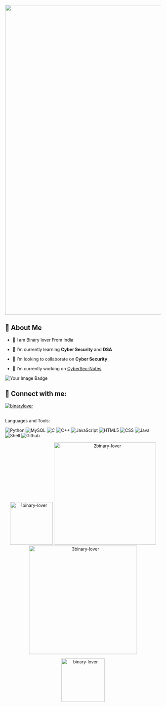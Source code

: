 <p align="center"> <img width="1000" src="https://raw.githubusercontent.com/Safouene1/support-palestine-banner/master/StandWithPalestine.svg"></p>

## 💫 About Me

- 🎄 I am Binary lover From India

- 🌱 I’m currently learning **Cyber Security** and **DSA**

- 👯 I’m looking to collaborate on **Cyber Security**

- 🔭 I’m currently working on [CyberSec-Notes](https://github.com/binary-lover/CyberSecurityNotes) 

<img src="https://tryhackme-badges.s3.amazonaws.com/binarylover.png" alt="Your Image Badge" />

</div>
<br>
<div>

<h2 align="left"> 🔗 Connect with me:</h2>

<a href="https://www.instagram.com/binary_lover" target="blank"><img  src="https://img.shields.io/badge/-Instagram-red?color=white&logo=instagram&logoColor=red" alt="binarylover"  /></a>

</div>
<br
<h2 align="left">Languages and Tools:</h2>
<div>

![Python](https://img.shields.io/badge/python-yellow?logo=python&logoColor=yellow&labelColor=blue)
![MySQL](https://img.shields.io/badge/MySQL-yellow?logo=mysql&logoColor=white&labelColor=blue&color=white)
![C](https://img.shields.io/badge/C-blue?logo=c&logoColor=blue&labelColor=white&color=blue)
![C++](https://img.shields.io/badge/C%2B%2B-blue?logo=c%2B%2B&logoColor=blue&labelColor=white&color=blue)
![JavaScript](https://img.shields.io/badge/JavaScript-white?logo=javascript&logoColor=yellow&labelColor=black&color=black) 
![HTML5](https://img.shields.io/badge/HTML-purple?logo=html5&logoColor=yellow&color=purple)
![CSS](https://img.shields.io/badge/CSS-blue?logo=css3&logoColor=red&color=sky)
![Java](https://img.shields.io/badge/java-blue)
![Shell](https://img.shields.io/badge/Shell-green?logo=shell&logoColor=black&labelColor=yellow)
![Github](https://img.shields.io/badge/Github-white?logo=github&logoColor=black&labelColor=white&color=black)

  

<div align = "center" >
<span>
  <img  height=138 src="https://github-readme-stats.vercel.app/api/top-langs?username=binary-lover&theme=radical&hide=glsl&show_icons=true&locale=en&layout=compact" alt="1binary-lover" />
</span> 

<span>
  <img width=330 src="https://github-readme-stats.vercel.app/api?username=binary-lover&theme=radical&hide=glsl&show_icons=true&locale=en" alt="2binary-lover" />
</span>
<span>
  <img width=350 src="https://github-readme-streak-stats.herokuapp.com/?user=binary-lover&theme=radical&" alt="3binary-lover" />
</span>

</div>
<!-- <p align="center"> <a href="https://github.com/ryo-ma/github-profile-trophy"><img src="https://github-profile-trophy.vercel.app/?username=binary-lover&theme=radical" alt="4binary-lover" /></a> </p>
<p></p> -->

<a href="https://github.com/binary-lover/profile_counter_auto_increment">
<p  align="center"> <img width = "140" src="https://komarev.com/ghpvc/?username=binary-lover&label=Profile%20views&color=red&style=flat" alt="binary-lover" /> </p>
</a>
